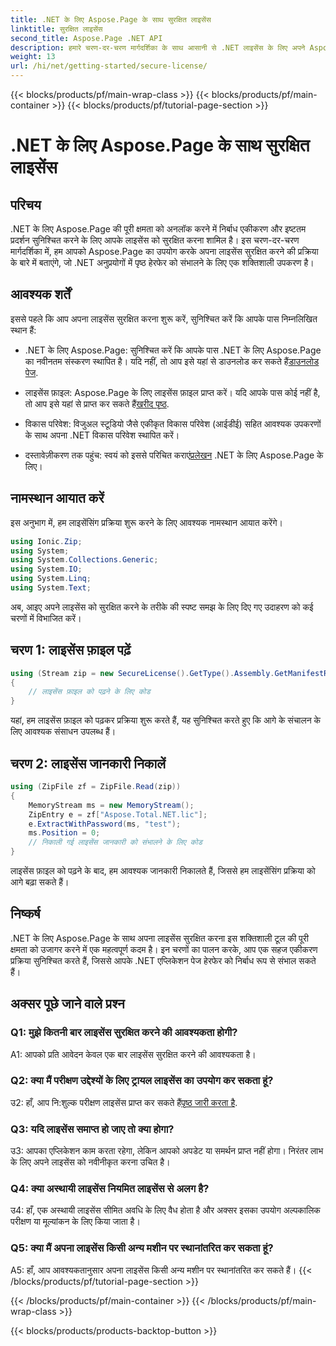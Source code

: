 ```yaml
---
title: .NET के लिए Aspose.Page के साथ सुरक्षित लाइसेंस
linktitle: सुरक्षित लाइसेंस
second_title: Aspose.Page .NET API
description: हमारे चरण-दर-चरण मार्गदर्शिका के साथ आसानी से .NET लाइसेंस के लिए अपने Aspose.Page को सुरक्षित करें। अपने .NET अनुप्रयोगों में निर्बाध पृष्ठ हेरफेर की पूरी क्षमता को अनलॉक करें।
weight: 13
url: /hi/net/getting-started/secure-license/
---
```


{{< blocks/products/pf/main-wrap-class >}}
{{< blocks/products/pf/main-container >}}
{{< blocks/products/pf/tutorial-page-section >}}

# .NET के लिए Aspose.Page के साथ सुरक्षित लाइसेंस

## परिचय

.NET के लिए Aspose.Page की पूरी क्षमता को अनलॉक करने में निर्बाध एकीकरण और इष्टतम प्रदर्शन सुनिश्चित करने के लिए आपके लाइसेंस को सुरक्षित करना शामिल है। इस चरण-दर-चरण मार्गदर्शिका में, हम आपको Aspose.Page का उपयोग करके अपना लाइसेंस सुरक्षित करने की प्रक्रिया के बारे में बताएंगे, जो .NET अनुप्रयोगों में पृष्ठ हेरफेर को संभालने के लिए एक शक्तिशाली उपकरण है।

## आवश्यक शर्तें

इससे पहले कि आप अपना लाइसेंस सुरक्षित करना शुरू करें, सुनिश्चित करें कि आपके पास निम्नलिखित स्थान हैं:

-  .NET के लिए Aspose.Page: सुनिश्चित करें कि आपके पास .NET के लिए Aspose.Page का नवीनतम संस्करण स्थापित है। यदि नहीं, तो आप इसे यहां से डाउनलोड कर सकते हैं[डाउनलोड पेज](https://releases.aspose.com/page/net/).

-  लाइसेंस फ़ाइल: Aspose.Page के लिए लाइसेंस फ़ाइल प्राप्त करें। यदि आपके पास कोई नहीं है, तो आप इसे यहां से प्राप्त कर सकते हैं[खरीद पृष्ठ](https://purchase.aspose.com/buy).

- विकास परिवेश: विजुअल स्टूडियो जैसे एकीकृत विकास परिवेश (आईडीई) सहित आवश्यक उपकरणों के साथ अपना .NET विकास परिवेश स्थापित करें।

-  दस्तावेज़ीकरण तक पहुंच: स्वयं को इससे परिचित कराएं[प्रलेखन](https://reference.aspose.com/page/net/) .NET के लिए Aspose.Page के लिए।

## नामस्थान आयात करें

इस अनुभाग में, हम लाइसेंसिंग प्रक्रिया शुरू करने के लिए आवश्यक नामस्थान आयात करेंगे।


```csharp
using Ionic.Zip;
using System;
using System.Collections.Generic;
using System.IO;
using System.Linq;
using System.Text;
```

अब, आइए अपने लाइसेंस को सुरक्षित करने के तरीके की स्पष्ट समझ के लिए दिए गए उदाहरण को कई चरणों में विभाजित करें।

## चरण 1: लाइसेंस फ़ाइल पढ़ें

```csharp
using (Stream zip = new SecureLicense().GetType().Assembly.GetManifestResourceStream("Aspose.Total.NET.lic.zip"))
{
    // लाइसेंस फ़ाइल को पढ़ने के लिए कोड
}
```

यहां, हम लाइसेंस फ़ाइल को पढ़कर प्रक्रिया शुरू करते हैं, यह सुनिश्चित करते हुए कि आगे के संचालन के लिए आवश्यक संसाधन उपलब्ध हैं।

## चरण 2: लाइसेंस जानकारी निकालें

```csharp
using (ZipFile zf = ZipFile.Read(zip))
{
    MemoryStream ms = new MemoryStream();
    ZipEntry e = zf["Aspose.Total.NET.lic"];
    e.ExtractWithPassword(ms, "test");
    ms.Position = 0;
    // निकाली गई लाइसेंस जानकारी को संभालने के लिए कोड
}
```

लाइसेंस फ़ाइल को पढ़ने के बाद, हम आवश्यक जानकारी निकालते हैं, जिससे हम लाइसेंसिंग प्रक्रिया को आगे बढ़ा सकते हैं।

## निष्कर्ष

.NET के लिए Aspose.Page के साथ अपना लाइसेंस सुरक्षित करना इस शक्तिशाली टूल की पूरी क्षमता को उजागर करने में एक महत्वपूर्ण कदम है। इन चरणों का पालन करके, आप एक सहज एकीकरण प्रक्रिया सुनिश्चित करते हैं, जिससे आपके .NET एप्लिकेशन पेज हेरफेर को निर्बाध रूप से संभाल सकते हैं।

## अक्सर पूछे जाने वाले प्रश्न

### Q1: मुझे कितनी बार लाइसेंस सुरक्षित करने की आवश्यकता होगी?

A1: आपको प्रति आवेदन केवल एक बार लाइसेंस सुरक्षित करने की आवश्यकता है।

### Q2: क्या मैं परीक्षण उद्देश्यों के लिए ट्रायल लाइसेंस का उपयोग कर सकता हूं?

 उ2: हाँ, आप नि:शुल्क परीक्षण लाइसेंस प्राप्त कर सकते हैं[पृष्ठ जारी करता है](https://releases.aspose.com/).

### Q3: यदि लाइसेंस समाप्त हो जाए तो क्या होगा?

उ3: आपका एप्लिकेशन काम करता रहेगा, लेकिन आपको अपडेट या समर्थन प्राप्त नहीं होगा। निरंतर लाभ के लिए अपने लाइसेंस को नवीनीकृत करना उचित है।

### Q4: क्या अस्थायी लाइसेंस नियमित लाइसेंस से अलग है?

उ4: हाँ, एक अस्थायी लाइसेंस सीमित अवधि के लिए वैध होता है और अक्सर इसका उपयोग अल्पकालिक परीक्षण या मूल्यांकन के लिए किया जाता है।

### Q5: क्या मैं अपना लाइसेंस किसी अन्य मशीन पर स्थानांतरित कर सकता हूं?

A5: हाँ, आप आवश्यकतानुसार अपना लाइसेंस किसी अन्य मशीन पर स्थानांतरित कर सकते हैं।
{{< /blocks/products/pf/tutorial-page-section >}}

{{< /blocks/products/pf/main-container >}}
{{< /blocks/products/pf/main-wrap-class >}}

{{< blocks/products/products-backtop-button >}}
